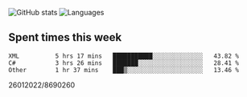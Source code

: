 ![GitHub stats](https://github-readme-stats.vercel.app/api?username=emipa606&theme=github_dark&show_icons=true) 
![Languages](https://github-readme-stats.vercel.app/api/top-langs/?username=emipa606&theme=github_dark&layout=compact)

## Spent times this week
<!--START_SECTION:waka-->

```text
XML          5 hrs 17 mins   ███████████░░░░░░░░░░░░░░   43.82 %
C#           3 hrs 26 mins   ███████░░░░░░░░░░░░░░░░░░   28.41 %
Other        1 hr 37 mins    ███▒░░░░░░░░░░░░░░░░░░░░░   13.46 %
```

<!--END_SECTION:waka-->


26012022/8690260
